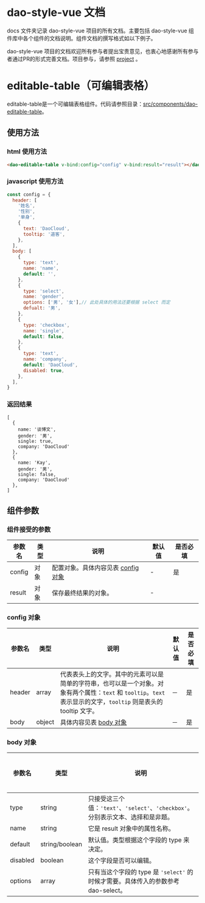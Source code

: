 # dao-style-vue 文档

docs 文件夹记录 dao-style-vue 项目的所有文档。主要包括 dao-style-vue 组件库中各个组件的文档说明。组件文档的撰写格式如以下例子。

dao-style-vue 项目的文档欢迎所有参与者提出宝贵意见，也衷心地感谢所有参与者通过PR的形式完善文档。项目参与，请参照 [project](../project) 。

# editable-table（可编辑表格）

editable-table是一个可编辑表格组件。代码请参照目录：[src/components/dao-editable-table](../src/components/dao-editable-table)。

## 使用方法

### html 使用方法

```html
<dao-editable-table v-bind:config="config" v-bind:result="result"></dao-editable-table>
```

### javascript 使用方法

```javascript
const config = {
  header: [
    '姓名',
    '性别',
    '单身',
    {
      text: 'DaoCloud',
      tooltip: '道客',
    },
  ],
  body: [
    {
      type: 'text',
      name: 'name',
      default: '',
    },
    {
      type: 'select',
      name: 'gender',
      options: ['男', '女'],// 此处具体的用法还要根据 select 而定
      defualt: '男',
    },
    {
      type: 'checkbox',
      name: 'single',
      default: false,
    },
    {
      type: 'text',
      name: 'company',
      default: 'DaoCloud',
      disabled: true,
    },
  ],
}
```

### 返回结果

```
[
  {
    name: '谈博文',
    gender: '男',
    single: true,
    company: 'DaoCloud'
  },
  {
    name: 'Kay',
    gender: '男',
    single: false,
    company: 'DaoCloud'
  },
]
```

## 组件参数

### 组件接受的参数 

|参数名|类型|说明|默认值|是否必填|
|-----|---|----|----|---|
| config | 对象 | 配置对象。具体内容见表 [config 对象](#config-对象) |-|是|
| result | 对象 | 保存最终结果的对象。 |-||

### config 对象

|参数名|类型|说明|默认值|是否必填|
|-----|---|----|----|---|
| header | array| 代表表头上的文字。其中的元素可以是简单的字符串，也可以是一个对象。对象有两个属性：`text` 和 `tooltip`。`text` 表示显示的文字，`tooltip` 则是表头的 tooltip 文字。 |－|是|
| body | object | 具体内容见表 [body 对象](#body-对象)|－|是|

### body 对象

|参数名|类型|说明|默认值|是否必填|
|-----|---|----|----|---|
| type | string | 只接受这三个值：`'text'`、`'select'`、`'checkbox'`。分别表示文本、选择和是非题。|-|是|
| name | string| 它是 result 对象中的属性名称。|-|是|
| default | string/boolean| 默认值。类型根据这个字段的 type 来决定。 |`''`和 `false`|否|
| disabled |boolean | 这个字段是否可以编辑。|`false`|否|
| options | array | 只有当这个字段的 type 是 `'select'` 的时候才需要。具体传入的参数参考 dao-select。 |-|否|